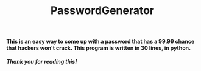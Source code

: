 <h1 align=center>PasswordGenerator</h1>
<br>
<h4>This is an easy way to come up with a password that has a 99.99 chance that hackers won't crack. This program is written in 30 lines, in python.</h4>
<h5>Thank you for reading this!</h5>
